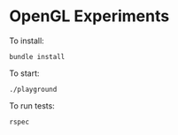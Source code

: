 # OpenGL Experiments

To install:

```
bundle install
```

To start:

```
./playground
```

To run tests:

```
rspec
```
